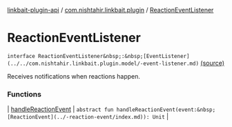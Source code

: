 [linkbait-plugin-api](../../index.md) / [com.nishtahir.linkbait.plugin](../index.md) / [ReactionEventListener](.)


# ReactionEventListener

`interface ReactionEventListener&nbsp;:&nbsp;[EventListener](../../com.nishtahir.linkbait.plugin.model/-event-listener.md)` [(source)](https://gitlab.com/nishtahir/linkbait/tree/master/linkbait-plugin-api/src/main/kotlin//com/nishtahir/linkbait/plugin/Events.kt#L51)

Receives notifications when reactions happen.




### Functions


| [handleReactionEvent](handle-reaction-event.md) | `abstract fun handleReactionEvent(event:&nbsp;[ReactionEvent](../-reaction-event/index.md)): Unit` |

